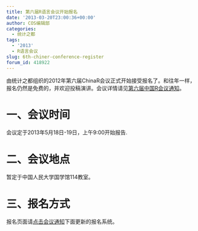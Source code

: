 ```yaml
---
title: 第六届R语言会议开始报名
date: '2013-03-20T23:00:36+00:00'
author: COS编辑部
categories:
  - 统计之都
tags:
  - '2013'
  - R语言会议
slug: 6th-chiner-conference-register
forum_id: 418922
---
```


由统计之都组织的2012年第六届ChinaR会议正式开始接受报名了。和往年一样，报名仍然是免费的，并欢迎投稿演讲。会议详情请见[第六届中国R会议通知](/2013/02/chinar-beijing-2013/)。

# 一、会议时间

会议定于2013年5月18日-19日，上午9:00开始报告.

# 二、会议地点

暂定于中国人民大学国学馆114教室。

# 三、报名方式

报名页面请[点击会议通知](/2013/02/chinar-beijing-2013/)下面更新的报名系统。
